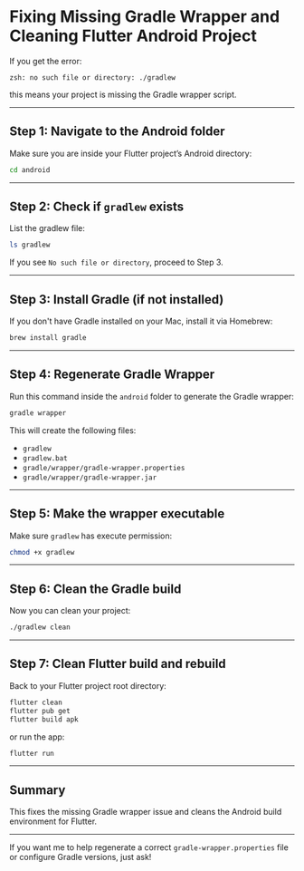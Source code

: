 # Fixing Missing Gradle Wrapper and Cleaning Flutter Android Project

If you get the error:

```
zsh: no such file or directory: ./gradlew
```

this means your project is missing the Gradle wrapper script.

---

## Step 1: Navigate to the Android folder

Make sure you are inside your Flutter project’s Android directory:

```bash
cd android
```

---

## Step 2: Check if `gradlew` exists

List the gradlew file:

```bash
ls gradlew
```

If you see `No such file or directory`, proceed to Step 3.

---

## Step 3: Install Gradle (if not installed)

If you don't have Gradle installed on your Mac, install it via Homebrew:

```bash
brew install gradle
```

---

## Step 4: Regenerate Gradle Wrapper

Run this command inside the `android` folder to generate the Gradle wrapper:

```bash
gradle wrapper
```

This will create the following files:

- `gradlew`
- `gradlew.bat`
- `gradle/wrapper/gradle-wrapper.properties`
- `gradle/wrapper/gradle-wrapper.jar`

---

## Step 5: Make the wrapper executable

Make sure `gradlew` has execute permission:

```bash
chmod +x gradlew
```

---

## Step 6: Clean the Gradle build

Now you can clean your project:

```bash
./gradlew clean
```

---

## Step 7: Clean Flutter build and rebuild

Back to your Flutter project root directory:

```bash
flutter clean
flutter pub get
flutter build apk
```

or run the app:

```bash
flutter run
```

---

## Summary

This fixes the missing Gradle wrapper issue and cleans the Android build environment for Flutter.

---

If you want me to help regenerate a correct `gradle-wrapper.properties` file or configure Gradle versions, just ask!
